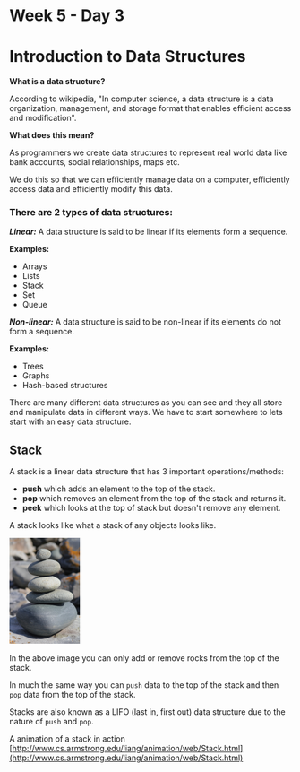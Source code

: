 # Week 5 - Day 3
# Introduction to Data Structures

**What is a data structure?**

According to wikipedia, "In computer science, a data structure is a data organization, management, and storage format that enables efficient access and modification".

**What does this mean?**

As programmers we create data structures to represent real world data like bank accounts, social relationships, maps etc. 

We do this so that we can efficiently manage data on a computer, efficiently access data and efficiently modify this data.

### There are 2 types of data structures:

***Linear:*** A data structure is said to be linear if its elements form a sequence.

**Examples:**

- Arrays
- Lists
- Stack
- Set
- Queue

***Non-linear:*** A data structure is said to be non-linear if its elements do not form a sequence. 

**Examples:**

- Trees
- Graphs
- Hash-based structures

There are many different data structures as you can see and they all store and manipulate data in different ways. We have to start somewhere to lets start with an easy data structure.

## Stack

A stack is a linear data structure that has 3 important operations/methods:

- **push** which adds an element to the top of the stack.
- **pop** which removes an element from the top of the stack and returns it.
- **peek** which looks at the top of stack but doesn't remove any element. 

A stack looks like what a stack of any objects looks like.

<img src="images/stack_stones.jpg" width="25%" height = "25%" >

In the above image you can only add or remove rocks from the top of the stack.

In much the same way you can `push` data to the top of the stack and then `pop` data from the top of the stack.

Stacks are also known as a LIFO (last in, first out) data structure due to the nature of `push` and `pop`.

A animation of a stack in action [http://www.cs.armstrong.edu/liang/animation/web/Stack.html](http://www.cs.armstrong.edu/liang/animation/web/Stack.html)






